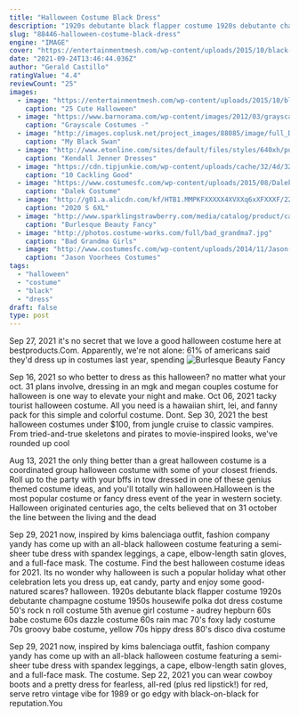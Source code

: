 ```yaml
---
title: "Halloween Costume Black Dress"
description: "1920s debutante black flapper costume 1920s debutante champagne costume 1950s housewife polka dot dress costume 50's rock n roll costume 5th avenue girl costume - audrey hepburn 60s babe costume 60s dazzle costume 60s rain mac 70's foxy lady costume 70s groovy babe costume, yellow 70s hippy dress 80's disco diva costume"
slug: "88446-halloween-costume-black-dress"
engine: "IMAGE"
cover: "https://entertainmentmesh.com/wp-content/uploads/2015/10/black-cat-halloween-costume-for-girls.jpg"
date: "2021-09-24T13:46:44.036Z"
author: "Gerald Castillo"
ratingValue: "4.4"
reviewCount: "25"
images:
  - image: "https://entertainmentmesh.com/wp-content/uploads/2015/10/black-cat-halloween-costume-for-girls.jpg"
    caption: "25 Cute Halloween"
  - image: "https://www.barnorama.com/wp-content/images/2012/03/grayscale_costumes/05-grayscale_costumes.jpg"
    caption: "Grayscale Costumes -"
  - image: "http://images.coplusk.net/project_images/88085/image/full_DSCN2567_1302388197.jpg"
    caption: "My Black Swan"
  - image: "http://www.etonline.com/sites/default/files/styles/640xh/public/images/2017-11/kendall_jenner_halloween_bgus_1045379_002.jpg?itok=OVyx2VX3"
    caption: "Kendall Jenner Dresses"
  - image: "https://cdn.tipjunkie.com/wp-content/uploads/cache/32/4d/324d8d01218e12e22a77397dbfdcbe10.jpg"
    caption: "10 Cackling Good"
  - image: "https://www.costumesfc.com/wp-content/uploads/2015/08/Dalek-Costume.jpg"
    caption: "Dalek Costume"
  - image: "http://g01.a.alicdn.com/kf/HTB1.MMPKFXXXXX4XVXXq6xXFXXXF/220810797/HTB1.MMPKFXXXXX4XVXXq6xXFXXXF.jpg?size=72847&height=742&width=495&hash=d8d97738360ffd2bcccba79fcacb20a0"
    caption: "2020 S 6XL"
  - image: "http://www.sparklingstrawberry.com/media/catalog/product/cache/1/image/650x/040ec09b1e35df139433887a97daa66f/i/m/image_image_8775_cst_3__02616.jpg"
    caption: "Burlesque Beauty Fancy"
  - image: "http://photos.costume-works.com/full/bad_grandma7.jpg"
    caption: "Bad Grandma Girls"
  - image: "http://www.costumesfc.com/wp-content/uploads/2014/11/Jason-Voorhees-Kids-Costume.jpg"
    caption: "Jason Voorhees Costumes"
tags:
  - "halloween"
  - "costume"
  - "black"
  - "dress"
draft: false
type: post
---
```


Sep 27, 2021 it's no secret that we love a good halloween costume here at bestproducts.Com. Apparently, we're not alone: 61% of americans said they'd dress up in costumes last year, spending
![Burlesque Beauty Fancy](http://www.sparklingstrawberry.com/media/catalog/product/cache/1/image/650x/040ec09b1e35df139433887a97daa66f/i/m/image_image_8775_cst_3__02616.jpg "Burlesque Beauty Fancy")

Sep 16, 2021 so who better to dress as this halloween? no matter what your oct. 31 plans involve, dressing in an mgk and megan couples costume for halloween is one way to elevate your night and make. Oct 06, 2021 tacky tourist halloween costume. All you need is a hawaiian shirt, lei, and fanny pack for this simple and colorful costume. Dont. Sep 30, 2021 the best halloween costumes under $100, from jungle cruise to classic vampires. From tried-and-true skeletons and pirates to movie-inspired looks, we&#39;ve rounded up cool
<!--inArticleAds-->

<!--galleryOne-->

Aug 13, 2021 the only thing better than a great halloween costume is a coordinated group halloween costume with some of your closest friends. Roll up to the party with your bffs in tow dressed in one of these genius themed costume ideas, and you'll totally win halloween.Halloween is the most popular costume or fancy dress event of the year in western society. Halloween originated centuries ago, the celts believed that on 31 october the line between the living and the dead
<!--inArticleAds-->

<!--galleryTwo-->

Sep 29, 2021 now, inspired by kims balenciaga outfit, fashion company yandy has come up with an all-black halloween costume featuring a semi-sheer tube dress with spandex leggings, a cape, elbow-length satin gloves, and a full-face mask. The costume. Find the best halloween costume ideas for 2021. Its no wonder why halloween is such a popular holiday  what other celebration lets you dress up, eat candy, party and enjoy some good-natured scares? halloween. 1920s debutante black flapper costume 1920s debutante champagne costume 1950s housewife polka dot dress costume 50's rock n roll costume 5th avenue girl costume - audrey hepburn 60s babe costume 60s dazzle costume 60s rain mac 70's foxy lady costume 70s groovy babe costume, yellow 70s hippy dress 80's disco diva costume
<!--galleryThree-->

Sep 29, 2021 now, inspired by kims balenciaga outfit, fashion company yandy has come up with an all-black halloween costume featuring a semi-sheer tube dress with spandex leggings, a cape, elbow-length satin gloves, and a full-face mask. The costume. Sep 22, 2021 you can wear cowboy boots and a pretty dress for fearless, all-red (plus red lipstick!) for red, serve retro vintage vibe for 1989 or go edgy with black-on-black for reputation.You
